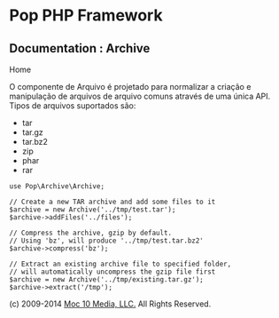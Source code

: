Pop PHP Framework
=================

Documentation : Archive
-----------------------

Home

O componente de Arquivo é projetado para normalizar a criação e
manipulação de arquivos de arquivo comuns através de uma única API.
Tipos de arquivos suportados são:

-   tar
-   tar.gz
-   tar.bz2
-   zip
-   phar
-   rar

<!-- -->

    use Pop\Archive\Archive;

    // Create a new TAR archive and add some files to it
    $archive = new Archive('../tmp/test.tar');
    $archive->addFiles('../files');

    // Compress the archive, gzip by default.
    // Using 'bz', will produce '../tmp/test.tar.bz2'
    $archive->compress('bz');

    // Extract an existing archive file to specified folder,
    // will automatically uncompress the gzip file first
    $archive = new Archive('../tmp/existing.tar.gz');
    $archive->extract('/tmp');

\(c) 2009-2014 [Moc 10 Media, LLC.](http://www.moc10media.com) All
Rights Reserved.
